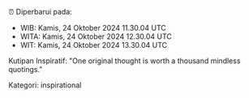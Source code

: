 ⏰ Diperbarui pada:
- WIB: Kamis, 24 Oktober 2024 11.30.04 UTC
- WITA: Kamis, 24 Oktober 2024 12.30.04 UTC
- WIT: Kamis, 24 Oktober 2024 13.30.04 UTC

Kutipan Inspiratif:
"One original thought is worth a thousand mindless quotings."


Kategori: inspirational

